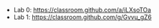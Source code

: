 * Lab 0: <https://classroom.github.com/a/iLXsoTOa>
* Lab 1: <https://classroom.github.com/g/Gvvu_gZ6>
